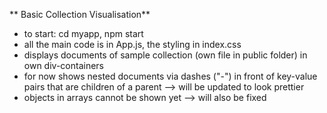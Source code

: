 ** Basic Collection Visualisation**

- to start: cd myapp, npm start
- all the main code is in App.js, the styling in index.css
- displays documents of sample collection (own file in public folder) in own div-containers
- for now shows nested documents via dashes ("-") in front of key-value pairs that are children of a parent
--> will be updated to look prettier
- objects in arrays cannot be shown yet
--> will also be fixed

